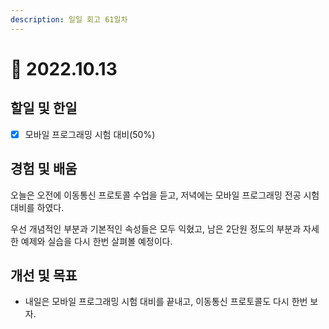 ```yaml
---
description: 일일 회고 61일차
---
```


# 🤨 2022.10.13

## 할일 및 한일&#x20;

* [x] 모바일 프로그래밍 시험 대비(50%)&#x20;

## 경험 및 배움&#x20;

오늘은 오전에 이동통신 프로토콜 수업을 듣고, 저녁에는 모바일 프로그래밍 전공 시험 대비를 하였다.

우선 개념적인 부분과 기본적인 속성들은 모두 익혔고, 남은 2단원 정도의 부분과 자세한 예제와 실습을 다시 한번 살펴볼 예정이다.

## 개선 및 목표&#x20;

* 내일은 모바일 프로그래밍 시험 대비를 끝내고, 이동통신 프로토콜도 다시 한번 보자.&#x20;
